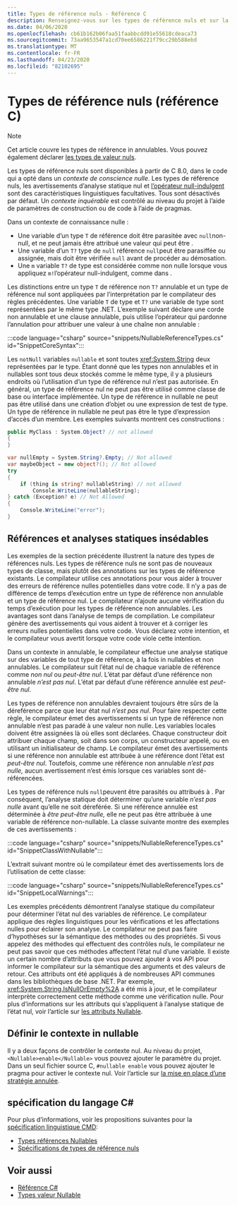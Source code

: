 ```yaml
---
title: Types de référence nuls - Référence C
description: Renseignez-vous sur les types de référence nuls et sur la façon de les utiliser
ms.date: 04/06/2020
ms.openlocfilehash: cb61b162b06faa51faabbcdd91e55618cdeaca73
ms.sourcegitcommit: 73aa9653547a1cd70ee6586221f79cc29b588ebd
ms.translationtype: MT
ms.contentlocale: fr-FR
ms.lasthandoff: 04/23/2020
ms.locfileid: "82102695"
---
```

# <a name="nullable-reference-types-c-reference"></a>Types de référence nuls (référence C)

> [!NOTE]
> Cet article couvre les types de référence in annulables. Vous pouvez également déclarer [les types de valeur nuls](nullable-value-types.md).

Les types de référence nuls sont disponibles à partir de C 8.0, dans le code qui a opté dans un *contexte de conscience nulle*. Les types de référence nuls, les avertissements d’analyse statique nul et [l’opérateur null-indulgent](../operators/null-forgiving.md) sont des caractéristiques linguistiques facultatives. Tous sont désactivés par défaut. Un *contexte inquérable* est contrôlé au niveau du projet à l’aide de paramètres de construction ou de code à l’aide de pragmas.

 Dans un contexte de connaissance nulle :

- Une variable d’un type `T` de référence doit être parasitée avec `null`non-null, et ne peut jamais être attribué une valeur qui peut être .
- Une variable d’un `T?` type de `null` référence `null`peut être parasiffée ou assignée, mais doit être vérifiée `null` avant de procéder au démosation.
- Une `m` variable `T?` de type est considérée comme non nulle lorsque vous appliquez `m!`l’opérateur null-indulgent, comme dans .

Les distinctions entre un type `T` de référence non `T?` annulable et un type de référence nul sont appliquées par l’interprétation par le compilateur des règles précédentes. Une variable `T` de type et `T?` une variable de type sont représentées par le même type .NET. L’exemple suivant déclare une corde non annulable et une clause annulable, puis utilise l’opérateur qui pardonne l’annulation pour attribuer une valeur à une chaîne non annulable :

:::code language="csharp" source="snippets/NullableReferenceTypes.cs" id="SnippetCoreSyntax":::

Les `notNull` variables `nullable` et sont toutes <xref:System.String> deux représentées par le type. Étant donné que les types non annulables et in nullables sont tous deux stockés comme le même type, il y a plusieurs endroits où l’utilisation d’un type de référence nul n’est pas autorisée. En général, un type de référence nul ne peut pas être utilisé comme classe de base ou interface implémentée. Un type de référence in nullable ne peut pas être utilisé dans une création d’objet ou une expression de test de type. Un type de référence in nullable ne peut pas être le type d’expression d’accès d’un membre. Les exemples suivants montrent ces constructions :

```csharp
public MyClass : System.Object? // not allowed
{
}

var nullEmpty = System.String?.Empty; // Not allowed
var maybeObject = new object?(); // Not allowed
try
{
    if (thing is string? nullableString) // not allowed
        Console.WriteLine(nullableString);
} catch (Exception? e) // Not Allowed
{
    Console.WriteLine("error");
}
```

## <a name="nullable-references-and-static-analysis"></a>Références et analyses statiques insédables

Les exemples de la section précédente illustrent la nature des types de références nuls. Les types de référence nuls ne sont pas de nouveaux types de classe, mais plutôt des annotations sur les types de référence existants. Le compilateur utilise ces annotations pour vous aider à trouver des erreurs de référence nulles potentielles dans votre code. Il n’y a pas de différence de temps d’exécution entre un type de référence non annulable et un type de référence nul. Le compilateur n’ajoute aucune vérification du temps d’exécution pour les types de référence non annulables. Les avantages sont dans l’analyse de temps de compilation. Le compilateur génère des avertissements qui vous aident à trouver et à corriger les erreurs nulles potentielles dans votre code. Vous déclarez votre intention, et le compilateur vous avertit lorsque votre code viole cette intention.

Dans un contexte in annulable, le compilateur effectue une analyse statique sur des variables de tout type de référence, à la fois in nullables et non annulables. Le compilateur suit l’état nul de chaque variable de référence comme *non nul* ou *peut-être nul*. L’état par défaut d’une référence non annulable *n’est pas nul*. L’état par défaut d’une référence annulée est *peut-être nul*.

Les types de référence non annulables devraient toujours être sûrs de la déreférence parce que leur état nul *n’est pas nul*. Pour faire respecter cette règle, le compilateur émet des avertissements si un type de référence non annulable n’est pas paradé à une valeur non nulle. Les variables locales doivent être assignées là où elles sont déclarées. Chaque constructeur doit attribuer chaque champ, soit dans son corps, un constructeur appelé, ou en utilisant un initialisateur de champ. Le compilateur émet des avertissements si une référence non annulable est attribuée à une référence dont l’état est *peut-être nul*. Toutefois, comme une référence non annulable *n’est pas nulle,* aucun avertissement n’est émis lorsque ces variables sont dé-référencées.

Les types de référence nuls `null`peuvent être parasités ou attribués à . Par conséquent, l’analyse statique doit déterminer qu’une variable *n’est pas nulle* avant qu’elle ne soit déreférée. Si une référence annulée est déterminée à *être peut-être nulle,* elle ne peut pas être attribuée à une variable de référence non-nullable. La classe suivante montre des exemples de ces avertissements :

:::code language="csharp" source="snippets/NullableReferenceTypes.cs" id="SnippetClassWithNullable":::

L’extrait suivant montre où le compilateur émet des avertissements lors de l’utilisation de cette classe:

:::code language="csharp" source="snippets/NullableReferenceTypes.cs" id="SnippetLocalWarnings":::

Les exemples précédents démontrent l’analyse statique du compilateur pour déterminer l’état nul des variables de référence. Le compilateur applique des règles linguistiques pour les vérifications et les affectations nulles pour éclairer son analyse.  Le compilateur ne peut pas faire d’hypothèses sur la sémantique des méthodes ou des propriétés. Si vous appelez des méthodes qui effectuent des contrôles nuls, le compilateur ne peut pas savoir que ces méthodes affectent l’état nul d’une variable. Il existe un certain nombre d’attributs que vous pouvez ajouter à vos API pour informer le compilateur sur la sémantique des arguments et des valeurs de retour. Ces attributs ont été appliqués à de nombreuses API communes dans les bibliothèques de base .NET. Par exemple, <xref:System.String.IsNullOrEmpty%2A> a été mis à jour, et le compilateur interprète correctement cette méthode comme une vérification nulle. Pour plus d’informations sur les attributs qui s’appliquent à l’analyse statique de l’état nul, voir l’article sur [les attributs Nullable](../attributes/nullable-analysis.md).

## <a name="setting-the-nullable-context"></a>Définir le contexte in nullable

Il y a deux façons de contrôler le contexte nul. Au niveau du projet, `<Nullable>enable</Nullable>` vous pouvez ajouter le paramètre du projet. Dans un seul fichier source C, `#nullable enable` vous pouvez ajouter le pragma pour activer le contexte nul. Voir l’article sur [la mise en place d’une stratégie annulée](../../nullable-migration-strategies.md).

## <a name="c-language-specification"></a>spécification du langage C#

Pour plus d’informations, voir les propositions suivantes pour la [spécification linguistique CMD](~/_csharplang/spec/introduction.md):

- [Types références Nullables](~/_csharplang/proposals/csharp-8.0/nullable-reference-types.md)
- [Spécifications de types de référence nuls](~/_csharplang/proposals/csharp-8.0/nullable-reference-types-specification.md)

## <a name="see-also"></a>Voir aussi

- [Référence C#](../index.md)
- [Types valeur Nullable](nullable-value-types.md)
